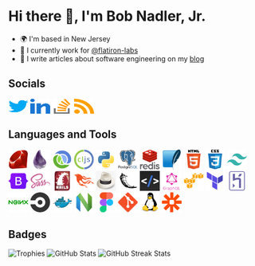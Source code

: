 # Hi there 👋, I'm Bob Nadler, Jr.

- 🌍  I'm based in New Jersey
- 🏢  I currently work for [@flatiron-labs](https://github.com/flatiron-labs)
- 📝  I write articles about software engineering on my [blog](https://bobnadler.com)

## Socials
<div align="left">
    <a href="https://twitter.com/bnadlerjr" target="blank"><img align="center" src="https://raw.githubusercontent.com/bnadlerjr/bnadlerjr/main/icons/twitter.svg" alt="bnadlerjr" height="30" width="40" /></a>
    <a href="https://www.linkedin.com/in/bobnadlerjr" target="blank"><img align="center" src="https://raw.githubusercontent.com/bnadlerjr/bnadlerjr/main/icons/linked-in.svg" alt="bnadlerjr" height="30" width="40" /></a>
    <a href="https://stackoverflow.com/users/117430/bob-nadler" target="blank"><img align="center" src="https://raw.githubusercontent.com/bnadlerjr/bnadlerjr/main/icons/stack-overflow.svg" alt="bnadlerjr" height="30" width="40" /></a>
    <a href="https://bobnadler.com/feed.xml" target="blank"><img align="center" src="https://raw.githubusercontent.com/bnadlerjr/bnadlerjr/main/icons/rss.svg" alt="https://bobnadler.com/feed.xml" height="30" width="40" /></a>  
</div>

## Languages and Tools
<div align="left">
    <img src="https://raw.githubusercontent.com/bnadlerjr/bnadlerjr/main/icons/ruby-original.svg" alt="Ruby" width="40" height="40"/>
    <img src="https://raw.githubusercontent.com/bnadlerjr/bnadlerjr/main/icons/elixir-original.svg" alt="Elixir" width="40" height="40"/>
    <img src="https://raw.githubusercontent.com/bnadlerjr/bnadlerjr/main/icons/clojure-original.svg" alt="Clojure" width="40" height="40"/>
    <img src="https://raw.githubusercontent.com/bnadlerjr/bnadlerjr/main/icons/clojurescript-original.svg" alt="Clojurescript" width="40" height="40"/>
    <img src="https://raw.githubusercontent.com/bnadlerjr/bnadlerjr/main/icons/python-original.svg" alt="Python" width="40" height="40"/>
    <img src="https://raw.githubusercontent.com/bnadlerjr/bnadlerjr/main/icons/postgresql-original-wordmark.svg" alt="PostgreSQL" width="40" height="40"/>
    <img src="https://raw.githubusercontent.com/bnadlerjr/bnadlerjr/main/icons/redis-original-wordmark.svg" alt="Redis" width="40" height="40"/>
    <img src="https://raw.githubusercontent.com/bnadlerjr/bnadlerjr/main/icons/sqlite-original.svg" alt="Sqlite" width="40" height="40"/>
    <img src="https://raw.githubusercontent.com/bnadlerjr/bnadlerjr/main/icons/html5-original-wordmark.svg" alt="HTML5" width="40" height="40"/>
    <img src="https://raw.githubusercontent.com/bnadlerjr/bnadlerjr/main/icons/css3-original-wordmark.svg" alt="CSS3" width="40" height="40"/>
    <img src="https://raw.githubusercontent.com/bnadlerjr/bnadlerjr/main/icons/tailwindcss-plain.svg" alt="Tailwind" width="40" height="40"/>
    <img src="https://raw.githubusercontent.com/bnadlerjr/bnadlerjr/main/icons/bootstrap-original.svg" alt="Bootstrap" width="40" height="40"/>
    <img src="https://raw.githubusercontent.com/bnadlerjr/bnadlerjr/main/icons/sass-original.svg" alt="Sass" width="40" height="40"/>
    <img src="https://raw.githubusercontent.com/bnadlerjr/bnadlerjr/main/icons/rails-original-wordmark.svg" alt="Rails" width="40" height="40"/>
    <img src="https://raw.githubusercontent.com/bnadlerjr/bnadlerjr/main/icons/phoenix-original.svg" alt="Phoenix" width="40" height="40"/>
    <img src="https://raw.githubusercontent.com/bnadlerjr/bnadlerjr/main/icons/sinatra-logo.png" alt="Sinatra" width="40" height="40"/>
    <img src="https://raw.githubusercontent.com/bnadlerjr/bnadlerjr/main/icons/flask-original.svg" alt="Flask" width="40" height="40"/>
    <img src="https://raw.githubusercontent.com/bnadlerjr/bnadlerjr/main/icons/htmx-logo.webp" alt="HTMX" width="40" height="40"/>
    <img src="https://raw.githubusercontent.com/bnadlerjr/bnadlerjr/main/icons/graphql-plain-wordmark.svg" alt="GraphQL" width="40" height="40"/>
    <img src="https://raw.githubusercontent.com/bnadlerjr/bnadlerjr/main/icons/amazonwebservices-original.svg" alt="AWS" width="40" height="40"/>
    <img src="https://raw.githubusercontent.com/bnadlerjr/bnadlerjr/main/icons/terraform-original.svg" alt="Terraform" width="40" height="40"/>
    <img src="https://raw.githubusercontent.com/bnadlerjr/bnadlerjr/main/icons/heroku-original.svg" alt="Heroku" width="40" height="40"/>
    <img src="https://raw.githubusercontent.com/bnadlerjr/bnadlerjr/main/icons/nginx-original.svg" alt="nginx" width="40" height="40"/>
    <img src="https://raw.githubusercontent.com/bnadlerjr/bnadlerjr/main/icons/circleci-plain.svg" alt="CircleCI" width="40" height="40"/>
    <img src="https://raw.githubusercontent.com/bnadlerjr/bnadlerjr/main/icons/docker-original.svg" alt="Docker" width="40" height="40"/>
    <img src="https://raw.githubusercontent.com/bnadlerjr/bnadlerjr/main/icons/neovim-logo.png" alt="Neovim" width="40" height="40"/>
    <img src="https://raw.githubusercontent.com/bnadlerjr/bnadlerjr/main/icons/figma-original.svg" alt="Figma" width="40" height="40"/>
    <img src="https://raw.githubusercontent.com/bnadlerjr/bnadlerjr/main/icons/git-original.svg" alt="Git" width="40" height="40"/>
    <img src="https://raw.githubusercontent.com/bnadlerjr/bnadlerjr/main/icons/linux-original.svg" alt="Linux" width="40" height="40"/>
    <img src="https://raw.githubusercontent.com/bnadlerjr/bnadlerjr/main/icons/zapier-icon.svg" alt="Zapier" width="40" height="40"/>
</div>

## Badges
![Trophies](https://github-profile-trophy.vercel.app/?username=bnadlerjr&margin-w=15&margin-h=15&column=6)
![GitHub Stats](https://github-readme-stats.vercel.app/api/top-langs?username=bnadlerjr&show_icons=true&locale=en&layout=compact)
![GitHub Streak Stats](https://github-readme-streak-stats.herokuapp.com/?user=bnadlerjr)
